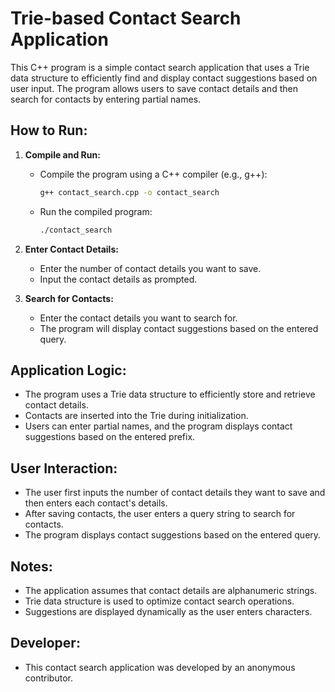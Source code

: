 # Trie-based Contact Search Application

This C++ program is a simple contact search application that uses a Trie data structure to efficiently find and display contact suggestions based on user input. The program allows users to save contact details and then search for contacts by entering partial names.

## How to Run:

1. **Compile and Run:**
   - Compile the program using a C++ compiler (e.g., g++):
     ```bash
     g++ contact_search.cpp -o contact_search
     ```
   - Run the compiled program:
     ```bash
     ./contact_search
     ```

2. **Enter Contact Details:**
   - Enter the number of contact details you want to save.
   - Input the contact details as prompted.

3. **Search for Contacts:**
   - Enter the contact details you want to search for.
   - The program will display contact suggestions based on the entered query.

## Application Logic:

- The program uses a Trie data structure to efficiently store and retrieve contact details.
- Contacts are inserted into the Trie during initialization.
- Users can enter partial names, and the program displays contact suggestions based on the entered prefix.

## User Interaction:

- The user first inputs the number of contact details they want to save and then enters each contact's details.
- After saving contacts, the user enters a query string to search for contacts.
- The program displays contact suggestions based on the entered query.

## Notes:

- The application assumes that contact details are alphanumeric strings.
- Trie data structure is used to optimize contact search operations.
- Suggestions are displayed dynamically as the user enters characters.

## Developer:

- This contact search application was developed by an anonymous contributor.
